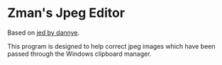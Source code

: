 # Zman's Jpeg Editor
Based on [jed by dannye](https://github.com/dannye/jed/).

This program is designed to help correct jpeg images which have been passed through the Windows clipboard manager.
